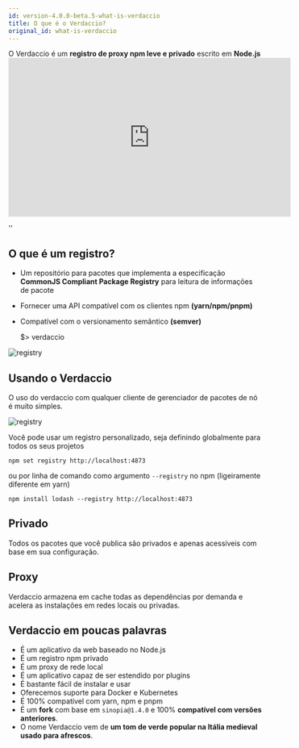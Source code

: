 ```yaml
---
id: version-4.0.0-beta.5-what-is-verdaccio
title: O que é o Verdaccio?
original_id: what-is-verdaccio
---
```


O Verdaccio é um **registro de proxy npm leve e privado** escrito em **Node.js** <iframe width="560" height="315" src="https://www.youtube.com/embed/hDIFKzmoCaA" frameborder="0" allow="accelerometer; autoplay; encrypted-media; gyroscope; picture-in-picture" allowfullscreen mark="crwd-mark"></iframe>

<div id="codefund">''</div>

## O que é um registro?

* Um repositório para pacotes que implementa a especificação **CommonJS Compliant Package Registry** para leitura de informações de pacote
* Fornecer uma API compatível com os clientes npm **(yarn/npm/pnpm)**
* Compatível com o versionamento semântico **(semver)**

    $> verdaccio
    

![registry](assets/verdaccio_server.gif)

## Usando o Verdaccio

O uso do verdaccio com qualquer cliente de gerenciador de pacotes de nó é muito simples.

![registry](assets/npm_install.gif)

Você pode usar um registro personalizado, seja definindo globalmente para todos os seus projetos

    npm set registry http://localhost:4873
    

ou por linha de comando como argumento `--registry` no npm (ligeiramente diferente em yarn)

    npm install lodash --registry http://localhost:4873
    

## Privado

Todos os pacotes que você publica são privados e apenas acessíveis com base em sua configuração.

## Proxy

Verdaccio armazena em cache todas as dependências por demanda e acelera as instalações em redes locais ou privadas.

## Verdaccio em poucas palavras

* É um aplicativo da web baseado no Node.js
* É um registro npm privado
* É um proxy de rede local
* É um aplicativo capaz de ser estendido por plugins
* É bastante fácil de instalar e usar
* Oferecemos suporte para Docker e Kubernetes
* É 100% compatível com yarn, npm e pnpm
* É um **fork** com base em `sinopia@1.4.0` e 100% **compatível com versões anteriores**.
* O nome Verdaccio vem de **um tom de verde popular na Itália medieval usado para afrescos**.